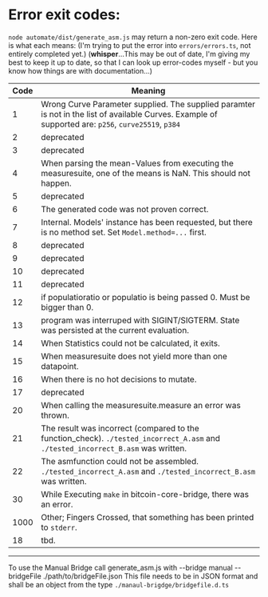 # Error exit codes:
`node automate/dist/generate_asm.js` may return a non-zero exit code. Here is what each means:
(I'm trying to put the error into `errors/errors.ts`, not entirely completed yet.)
(**whisper**...This may be out of date, I'm giving my best to keep it up to date, so that I can look up error-codes myself - but you know how things are with documentation...)


| Code  | Meaning |
--|--
| 1     | Wrong Curve Parameter supplied. The supplied paramter is not in the list of available Curves. Example of supported are: `p256`, `curve25519`, `p384`
| 2     | deprecated
| 3     | deprecated
| 4     | When parsing the mean-Values from executing the measuresuite, one of the means is NaN. This should not happen.
| 5     | deprecated
| 6     | The generated code was not proven correct.
| 7     | Internal. Models' instance has been requested, but there is no method set. Set `Model.method=...` first.
| 8     | deprecated
| 9     | deprecated
| 10    | deprecated
| 11    | deprecated
| 12    | if populatioratio or populatio is being passed 0. Must be bigger than 0.
| 13    | program was interruped with SIGINT/SIGTERM. State was persisted at the current evaluation.
| 14    | When Statistics could not be calculated, it exits.
| 15    | When measuresuite does not yield more than one datapoint.
| 16    | When there is no hot decisions to mutate.
| 17    | deprecated
| 20    | When calling the measuresuite.measure an error was thrown. 
| 21    | The result was incorrect (compared to the function\_check). `./tested_incorrect_A.asm` and `./tested_incorrect_B.asm` was written.
| 22    | The asmfunction could not be assembled. `./tested_incorrect_A.asm` and `./tested_incorrect_B.asm` was written.
| 30    | While Executing `make` in bitcoin-core-bridge, there was an error.
| 1000  | Other; Fingers Crossed, that something has been printed to `stderr`.
| 18    | tbd.
---------------


To use the Manual Bridge call generate\_asm.js with --bridge manual --bridgeFile ./path/to/bridgeFile.json
This file needs to be in JSON format and shall be an object from the type `./manaul-brigdge/bridgefile.d.ts`

